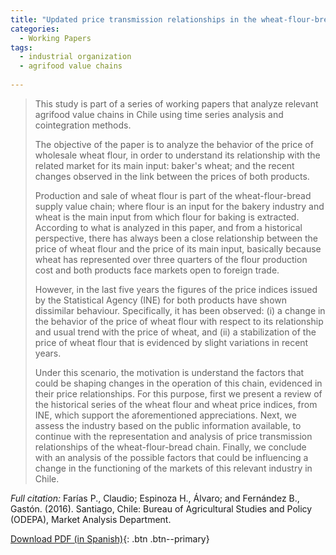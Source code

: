 ```yaml
---
title: "Updated price transmission relationships in the wheat-flour-bread value chain in Chile"
categories:
  - Working Papers
tags:
  - industrial organization
  - agrifood value chains
  
---
```

> This study is part of a series of working papers that analyze relevant agrifood value chains in Chile using time series analysis and cointegration methods.
>
> The objective of the paper is to analyze the behavior of the price of wholesale wheat flour, in order to understand its relationship with the related market for its main input: baker's wheat; and the recent changes observed in the link between the prices of both products.
>
> Production and sale of wheat flour is part of the wheat-flour-bread supply value chain; where flour is an input for the bakery industry and wheat is the main input from which flour for baking is extracted. According to what is analyzed in this paper, and from a historical perspective, there has always been a close relationship between the price of wheat flour and the price of its main input, basically because wheat has represented over three quarters of the flour production cost and both products face markets open to foreign trade.
>
> However, in the last five years the figures of the price indices issued by the Statistical Agency (INE) for both products have shown dissimilar behaviour. Specifically, it has been observed: (i) a change in the behavior of the price of wheat flour with respect to its relationship and usual trend with the price of wheat, and (ii) a stabilization of the price of wheat flour that is evidenced by slight variations in recent years.
>
> Under this scenario, the motivation is understand the factors that could be shaping changes in the operation of this chain, evidenced in their price relationships. For this purpose, first we present a review of the historical series of the wheat flour and wheat price indices, from INE, which support the aforementioned appreciations. Next, we assess the industry based on the public information available, to continue with the representation and analysis of price transmission relationships of the wheat-flour-bread chain. Finally, we conclude with an analysis of the possible factors that could be influencing a change in the functioning of the markets of this relevant industry in Chile.

*Full citation:* Farías P., Claudio; Espinoza H., Álvaro; and Fernández B., Gastón. (2016). Santiago, Chile: Bureau of Agricultural Studies and Policy (ODEPA), Market Analysis Department.

[Download PDF (in Spanish)](https://www.odepa.gob.cl/wp-content/uploads/2019/02/articulo-harina_trigo2019.pdf){: .btn .btn--primary}




